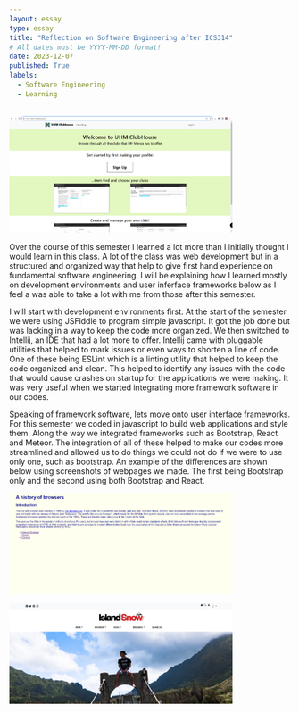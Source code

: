 ```yaml
---
layout: essay
type: essay
title: "Reflection on Software Engineering after ICS314"
# All dates must be YYYY-MM-DD format!
date: 2023-12-07
published: True
labels:
  - Software Engineering
  - Learning
---
```

<img width="400px" class="rounded float-start pe-4" src="Capture.PNG"><br>

Over the course of this semester I learned a lot more than I initially thought I would learn in this class.
A lot of the class was web development but in a structured and organized way that help to give first hand experience
on fundamental software engineering. I will be explaining how I learned mostly on development environments and user 
inferface frameworks below as I feel a was able to take a lot with me from those after this semester.

I will start with development environments first. At the start of the semester we were using JSFiddle to program simple
javascript. It got the job done but was lacking in a way to keep the code more organized. We then switched to Intellij, 
an IDE that had a lot more to offer. Intellij came with pluggable utilities that helped to mark issues or even ways to 
shorten a line of code. One of these being ESLint which is a linting utility that helped to keep the code organized and
clean. This helped to identify any issues with the code that would cause crashes on startup for the applications we were
making. It was very useful when we started integrating more framework software in our codes.

Speaking of framework software, lets move onto user interface frameworks. For this semester we coded in javascript to build
web applications and style them. Along the way we integrated frameworks such as Bootstrap, React and Meteor. The integration 
of all of these helped to make our codes more streamlined and allowed us to do things we could not do if we were to use only 
one, such as bootstrap. An example of the differences are shown below using screenshots of webpages we made. The first being 
Bootstrap only and the second using both Bootstrap and React.<br>

<img width="400px" class="rounded float-start pe-4" src="Screenshot 2023-10-04 211559.png"><br>

<img width="400px" class="rounded float-start pe-4" src="Screenshot 2023-10-04 211739.png"><br>
